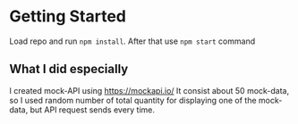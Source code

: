 # Getting Started

Load repo and run `npm install`.
After that use `npm start` command

## What I did especially

I created mock-API using https://mockapi.io/
It consist about 50 mock-data, so I used random number of total quantity for displaying one of the mock-data, but API request sends every time.